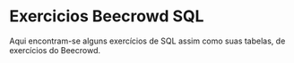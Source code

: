 # Exercicios Beecrowd SQL
 Aqui encontram-se alguns exercícios de SQL assim como suas tabelas, de exercícios do Beecrowd.
